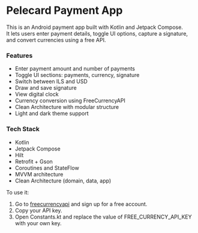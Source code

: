 # Pelecard Payment App

This is an Android payment app built with Kotlin and Jetpack Compose.  
It lets users enter payment details, toggle UI options, capture a signature, and convert currencies using a free API.


### Features
- Enter payment amount and number of payments
- Toggle UI sections: payments, currency, signature
- Switch between ILS and USD
- Draw and save signature
- View digital clock
- Currency conversion using FreeCurrencyAPI
- Clean Architecture with modular structure
- Light and dark theme support


### Tech Stack
- Kotlin
- Jetpack Compose
- Hilt
- Retrofit + Gson
- Coroutines and StateFlow
- MVVM architecture
- Clean Architecture (domain, data, app)

To use it:
1. Go to [freecurrencyapi](https://freecurrencyapi.com/) and sign up for a free account.
2. Copy your API key.
3. Open Constants.kt and replace the value of FREE_CURRENCY_API_KEY with your own key.


